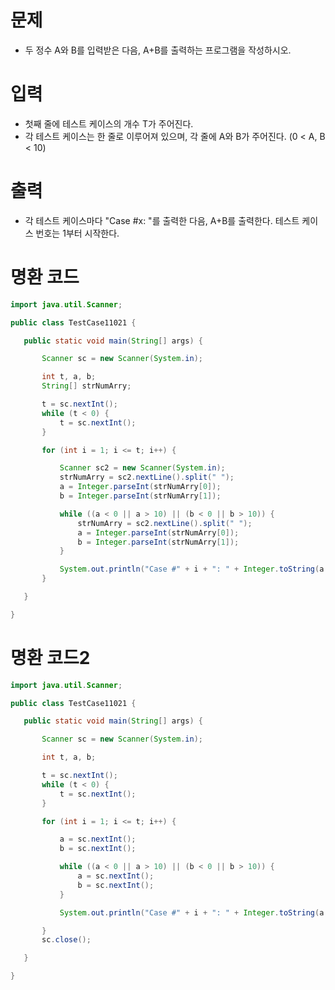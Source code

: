 # 문제
 - 두 정수 A와 B를 입력받은 다음, A+B를 출력하는 프로그램을 작성하시오.

# 입력
 - 첫째 줄에 테스트 케이스의 개수 T가 주어진다.
 - 각 테스트 케이스는 한 줄로 이루어져 있으며, 각 줄에 A와 B가 주어진다. (0 < A, B < 10)

# 출력
 - 각 테스트 케이스마다 "Case #x: "를 출력한 다음, A+B를 출력한다. 테스트 케이스 번호는 1부터 시작한다.



 # 명환 코드
 ```java
 import java.util.Scanner;

public class TestCase11021 {

    public static void main(String[] args) {

        Scanner sc = new Scanner(System.in);

        int t, a, b;
        String[] strNumArry;

        t = sc.nextInt();
        while (t < 0) {
            t = sc.nextInt();
        }

        for (int i = 1; i <= t; i++) {

            Scanner sc2 = new Scanner(System.in);
            strNumArry = sc2.nextLine().split(" ");
            a = Integer.parseInt(strNumArry[0]);
            b = Integer.parseInt(strNumArry[1]);

            while ((a < 0 || a > 10) || (b < 0 || b > 10)) {
                strNumArry = sc2.nextLine().split(" ");
                a = Integer.parseInt(strNumArry[0]);
                b = Integer.parseInt(strNumArry[1]);
            }

            System.out.println("Case #" + i + ": " + Integer.toString(a + b));
        }

    }

}
```


 # 명환 코드2
 ```java
import java.util.Scanner;

public class TestCase11021 {

    public static void main(String[] args) {

        Scanner sc = new Scanner(System.in);

        int t, a, b;

        t = sc.nextInt();
        while (t < 0) {
            t = sc.nextInt();
        }

        for (int i = 1; i <= t; i++) {

            a = sc.nextInt();
            b = sc.nextInt();

            while ((a < 0 || a > 10) || (b < 0 || b > 10)) {
                a = sc.nextInt();
                b = sc.nextInt();
            }

            System.out.println("Case #" + i + ": " + Integer.toString(a + b));

        }
        sc.close();

    }

}
```